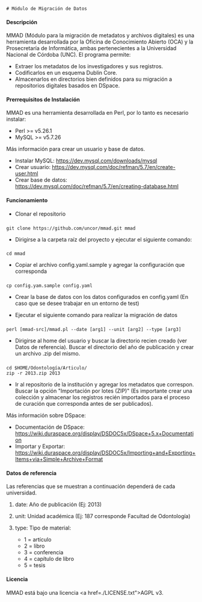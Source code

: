     # Módulo de Migración de Datos

#### Descripción

MMAD (Módulo para la migración de metadatos y archivos digitales) es una herramienta desarrollada por la Oficina de Conocimiento Abierto (OCA) y la Prosecretaría de Informática, ambas pertenecientes a la Universidad Nacional de Córdoba (UNC). El programa permite: 

* Extraer los metadatos de los investigadores y sus registros.
* Codificarlos en un esquema Dublin Core.
* Almacenarlos en directorios bien definidos para su migración a repositorios digitales basados en DSpace.

#### Prerrequisitos de Instalación

MMAD es una herramienta desarrollada en Perl, por lo tanto es necesario instalar:

* Perl >= v5.26.1 
* MySQL >= v5.7.26

Más información para crear un usuario y base de datos.

* Instalar MySQL: https://dev.mysql.com/downloads/mysql
* Crear usuario: https://dev.mysql.com/doc/refman/5.7/en/create-user.html
* Crear base de datos: https://dev.mysql.com/doc/refman/5.7/en/creating-database.html

#### Funcionamiento

* Clonar el repositorio

### 

    git clone https://github.com/uncor/mmad.git mmad

* Dirigirse a la carpeta raíz del proyecto y ejecutar el siguiente comando:

###
    cd mmad

* Copiar el archivo config.yaml.sample y agregar la configuración que corresponda


###
    cp config.yam.sample config.yaml

* Crear la base de datos con los datos configurados en config.yaml (En caso que se desee trabajar en un entorno de test)

* Ejecutar el siguiente comando para realizar la migración de datos

###    

    perl [mmad-src]/mmad.pl --date [arg1] --unit [arg2] --type [arg3]

* Dirigirse al home del usuario y buscar la directorio recien creado (ver Datos de referencia). Buscar el directorio del año de publicación y crear un archivo .zip del mismo. 

###

    cd $HOME/Odontología/Articulo/
    zip -r 2013.zip 2013 

* Ir al repositorio de la institución y agregar los metadatos que correspon. Buscar la opción "Importación por lotes (ZIP)" (Es importante crear una colección y almacenar los registros recién importados para el proceso de curación que corresponda antes de ser publicados).

Más información sobre DSpace:

* Documentación de DSpace: https://wiki.duraspace.org/display/DSDOC5x/DSpace+5.x+Documentation 
* Importar y Exportar: https://wiki.duraspace.org/display/DSDOC5x/Importing+and+Exporting+Items+via+Simple+Archive+Format

#### Datos de referencia

Las referencias que se muestran a continuación dependerá de cada universidad. 

1. date: Año de publicación (Ej: 2013) 
2. unit: Unidad académica (Ej: 187 corresponde Facultad de Odontología)
3. type: Tipo de material:

    * 1 = artículo
    * 2 = libro 
    * 3 = conferencia 
    * 4 = capítulo de libro  
    * 5 = tesis

#### Licencia

MMAD está bajo una licencia <a href=./LICENSE.txt">AGPL v3</a>.




